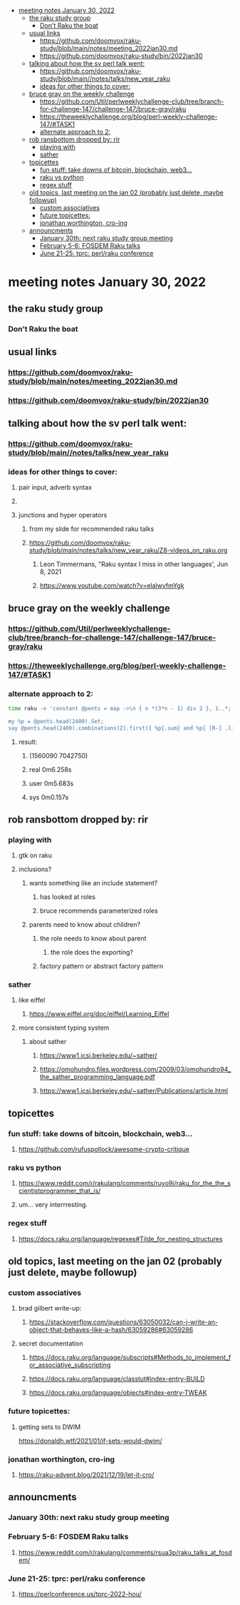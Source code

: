 - [meeting notes January 30, 2022](#org46378bd)
  - [the raku study group](#org98b2f7a)
    - [Don't Raku the boat](#org4d1a3c0)
  - [usual links](#org5e91f60)
    - [<https://github.com/doomvox/raku-study/blob/main/notes/meeting_2022jan30.md>](#org87a7501)
    - [<https://github.com/doomvox/raku-study/bin/2022jan30>](#org1cf682e)
  - [talking about how the sv perl talk went:](#orgc754442)
    - [<https://github.com/doomvox/raku-study/blob/main//notes/talks/new_year_raku>](#orgb083143)
    - [ideas for other things to cover:](#orgdf24df9)
  - [bruce gray on the weekly challenge](#org78bd29f)
    - [<https://github.com/Util/perlweeklychallenge-club/tree/branch-for-challenge-147/challenge-147/bruce-gray/raku>](#orgdc43688)
    - [<https://theweeklychallenge.org/blog/perl-weekly-challenge-147/#TASK1>](#orgf3c6c34)
    - [alternate approach to 2:](#org220cd28)
  - [rob ransbottom dropped by: rir](#orgcfa3f45)
    - [playing with](#orgc652289)
    - [sather](#org57e7fb6)
  - [topicettes](#org66182f6)
    - [fun stuff: take downs of bitcoin, blockchain, web3&#x2026;](#org67c09c3)
    - [raku vs python](#org73865f1)
    - [regex stuff](#orgf5ec871)
  - [old topics, last meeting on the jan 02 (probably just delete, maybe followup)](#org4e5405a)
    - [custom associatives](#orgeaed934)
    - [future topicettes:](#orgbf51341)
    - [jonathan worthington, cro-ing](#orgcdd6835)
  - [announcments](#orgd9db099)
    - [January 30th: next raku study group meeting](#org34e81ba)
    - [February 5-6: FOSDEM Raku talks](#orgf054a84)
    - [June 21-25: tprc: perl/raku conference](#org5897428)


<a id="org46378bd"></a>

# meeting notes January 30, 2022


<a id="org98b2f7a"></a>

## the raku study group


<a id="org4d1a3c0"></a>

### Don't Raku the boat


<a id="org5e91f60"></a>

## usual links


<a id="org87a7501"></a>

### <https://github.com/doomvox/raku-study/blob/main/notes/meeting_2022jan30.md>


<a id="org1cf682e"></a>

### <https://github.com/doomvox/raku-study/bin/2022jan30>


<a id="orgc754442"></a>

## talking about how the sv perl talk went:


<a id="orgb083143"></a>

### <https://github.com/doomvox/raku-study/blob/main//notes/talks/new_year_raku>


<a id="orgdf24df9"></a>

### ideas for other things to cover:

1.  pair input, adverb syntax

2.  

3.  junctions and hyper operators

    1.  from my slide for recommended raku talks
    
    2.  <https://github.com/doomvox/raku-study/blob/main/notes/talks/new_year_raku/Z8-videos_on_raku.org>
    
        1.  Leon Timmermans, "Raku syntax I miss in other languages', Jun 8, 2021
        
        2.  <https://www.youtube.com/watch?v=elalwvfmYgk>


<a id="org78bd29f"></a>

## bruce gray on the weekly challenge


<a id="orgdc43688"></a>

### <https://github.com/Util/perlweeklychallenge-club/tree/branch-for-challenge-147/challenge-147/bruce-gray/raku>


<a id="orgf3c6c34"></a>

### <https://theweeklychallenge.org/blog/perl-weekly-challenge-147/#TASK1>


<a id="org220cd28"></a>

### alternate approach to 2:

```sh
time raku -e 'constant @pents = map ->\n { n *(3*n - 1) div 2 }, 1..*;

my %p = @pents.head(2400).Set;
say @pents.head(2400).combinations(2).first({ %p{.sum} and %p{ [R-] .list } });'
```

1.  result:

    1.  (1560090 7042750)
    
    2.  real 0m6.258s
    
    3.  user 0m5.683s
    
    4.  sys 0m0.157s


<a id="orgcfa3f45"></a>

## rob ransbottom dropped by: rir


<a id="orgc652289"></a>

### playing with

1.  gtk on raku

2.  inclusions?

    1.  wants something like an include statement?
    
        1.  has looked at roles
        
        2.  bruce recommends parameterized roles
    
    2.  parents need to know about children?
    
        1.  the role needs to know about parent
        
            1.  the role does the exporting?
        
        2.  factory pattern or abstract factory pattern


<a id="org57e7fb6"></a>

### sather

1.  like eiffel

    1.  <https://www.eiffel.org/doc/eiffel/Learning_Eiffel>

2.  more consistent typing system

    1.  about sather
    
        1.  <https://www1.icsi.berkeley.edu/~sather/>
        
        2.  <https://omohundro.files.wordpress.com/2009/03/omohundro94_the_sather_programming_language.pdf>
        
        3.  <https://www1.icsi.berkeley.edu/~sather/Publications/article.html>


<a id="org66182f6"></a>

## topicettes


<a id="org67c09c3"></a>

### fun stuff: take downs of bitcoin, blockchain, web3&#x2026;

1.  <https://github.com/rufuspollock/awesome-crypto-critique>


<a id="org73865f1"></a>

### raku vs python

1.  <https://www.reddit.com/r/rakulang/comments/ruyo9j/raku_for_the_the_scientistprogrammer_that_is/>

2.  um&#x2026; very interrresting.


<a id="orgf5ec871"></a>

### regex stuff

1.  <https://docs.raku.org/language/regexes#Tilde_for_nesting_structures>


<a id="org4e5405a"></a>

## old topics, last meeting on the jan 02 (probably just delete, maybe followup)


<a id="orgeaed934"></a>

### custom associatives

1.  brad gilbert write-up:

    1.  <https://stackoverflow.com/questions/63050032/can-i-write-an-object-that-behaves-like-a-hash/63059286#63059286>

2.  secret documentation

    1.  <https://docs.raku.org/language/subscripts#Methods_to_implement_for_associative_subscripting>
    
    2.  <https://docs.raku.org/language/classtut#index-entry-BUILD>
    
    3.  <https://docs.raku.org/language/objects#index-entry-TWEAK>


<a id="orgbf51341"></a>

### future topicettes:

1.  getting sets to DWIM

    <https://donaldh.wtf/2021/01/if-sets-would-dwim/>


<a id="orgcdd6835"></a>

### jonathan worthington, cro-ing

1.  <https://raku-advent.blog/2021/12/19/let-it-cro/>


<a id="orgd9db099"></a>

## announcments


<a id="org34e81ba"></a>

### January 30th: next raku study group meeting


<a id="orgf054a84"></a>

### February 5-6: FOSDEM Raku talks

1.  <https://www.reddit.com/r/rakulang/comments/rsua3p/raku_talks_at_fosdem/>


<a id="org5897428"></a>

### June 21-25: tprc: perl/raku conference

1.  <https://perlconference.us/tprc-2022-hou/>
